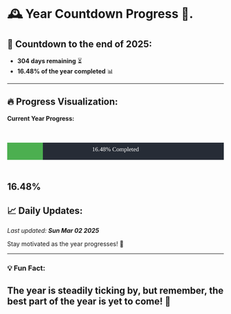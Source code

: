 
# &#x1F570; **Year Countdown Progress** &#x1F389;.

## &#x1F4C5; Countdown to the end of 2025:
- **304 days remaining** &#x23F3;
- **16.48% of the year completed** &#x1F4CA;

---

## &#x1F525; **Progress Visualization**:

**Current Year Progress:**

<br><br>
![Progress Bar](https://raw.githubusercontent.com/dayanidigv/year-countdown-progress/main/progress-bar.svg)
<br><br>

**16.48%**
---

## &#x1F4C8; **Daily Updates**:

_Last updated: **Sun Mar 02 2025**_

Stay motivated as the year progresses! &#x1F680;

--- 

### &#x1F4A1; **Fun Fact:**
The year is steadily ticking by, but remember, the best part of the year is yet to come! &#x1F31F;
---
